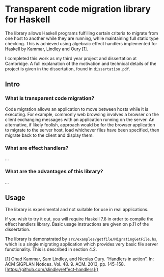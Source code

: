 # Transparent code migration library for Haskell

The library allows Haskell programs fulfilling certain criteria to migrate from one host to another while they are running, while maintaining full static type checking. This is achieved using algebraic effect handlers  implemented for Haskell by Kammar, Lindley and Oury [1].

I completed this work as my third year project and dissertation at Cambridge. A full explanation of the motivation and technical details of the project is given in the dissertation, found in `dissertation.pdf`.

## Intro

### What is transparent code migration?
Code migration allows an application to move between hosts while it is executing. For example, commonly web browsing involves a browser on the client exchanging messages with an application running on the server. An alternative, if likely foolish, approach would be for the browser application to migrate to the server host, load whichever files have been specified, then migrate back to the client and display them.

### What are effect handlers?
...

### What are the advantages of this library?
...

## Usage
The library is experimental and not suitable for use in real applications.

If you wish to try it out, you will require Haskell 7.8 in order to compile the effect handlers library. Basic usage instructions are given on p.11 of the dissertation.

The library is demonstrated by `src/examples/getfile/MigratingGetFile.hs`, which is a single migrating application which provides very basic file server functionality. This is described in section 4.2.

[1] Ohad Kammar, Sam Lindley, and Nicolas Oury. “Handlers in action”. In: ACM SIGPLAN Notices. Vol. 48. 9. ACM. 2013, pp. 145–158.
[https://github.com/slindley/effect-handlers]()